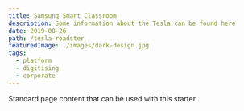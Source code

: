 ```yaml
---
title: Samsung Smart Classroom
description: Some information about the Tesla can be found here
date: 2019-08-26
path: /tesla-roadster
featuredImage: ./images/dark-design.jpg
tags:
  - platform
  - digitising
  - corporate
---
```


Standard page content that can be used with this starter.
